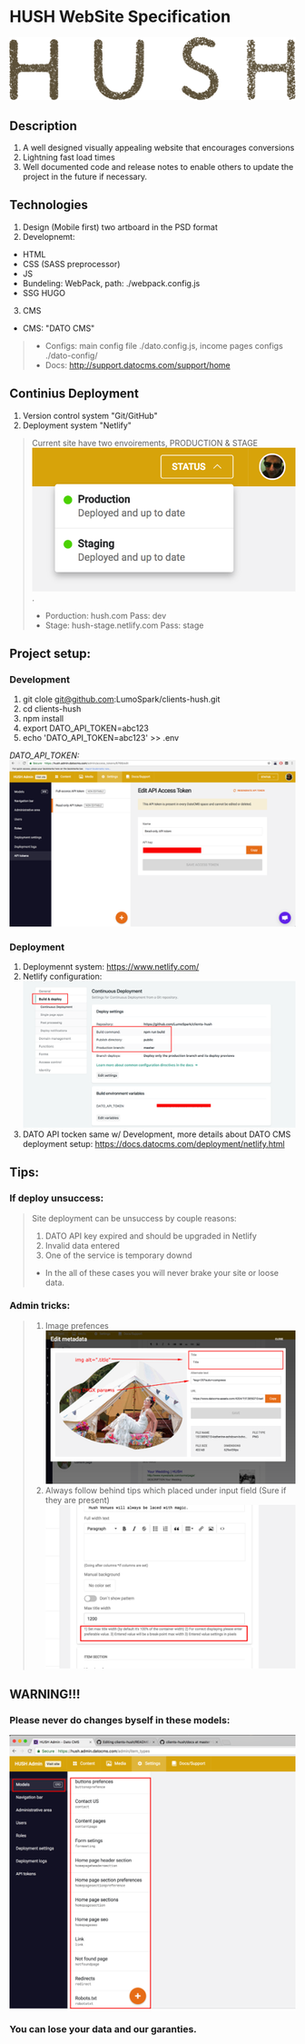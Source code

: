 # HUSH WebSite Specification
![](themes/hush/src/images-theme/logo-dark.svg)

## Description
1. A well designed visually appealing website that encourages conversions
2. Lightning fast load times
3. Well documented code and release notes to enable others to update the project in the future
if necessary.

## Technologies
1. Design (Mobile first) two artboard in the PSD format
2. Developnemt:
- HTML
- CSS (SASS preprocessor)
- JS
- Bundeling: WebPack, path: ./webpack.config.js
- SSG HUGO
3. CMS
- CMS: "DATO CMS"
> - Configs: main config file ./dato.config.js, income pages configs ./dato-config/
> - Docs: http://support.datocms.com/support/home

## Continius Deployment
1. Version control system "Git/GitHub"
2. Deployment system "Netlify"
> Current site have two envoirements, PRODUCTION & STAGE ![](docs/deploy-environments.png).
> - Porduction: hush.com Pass: dev
> - Stage: hush-stage.netlify.com Pass: stage

## Project setup:
### Development
1. git clole git@github.com:LumoSpark/clients-hush.git
2. cd clients-hush
3. npm install
4. export DATO_API_TOKEN=abc123
5. echo 'DATO_API_TOKEN=abc123' >> .env

*DATO_API_TOKEN: ![](docs/api-token.png)*

### Deployment
1. Deploymennt system: https://www.netlify.com/
2. Netlify configuration:
![](/docs/deploy-settings.png)
3. DATO API tocken same w/ Development, more details about DATO CMS deployment setup: https://docs.datocms.com/deployment/netlify.html

## Tips:
### If deploy unsuccess:
> Site deployment can be unsuccess by couple reasons:
> 1. DATO API key expired and should be upgraded in Netlify 
> 2. Invalid data entered
> 3. One of the service is temporary downd
> * In the all of these cases you will never brake your site or loose data.
### Admin tricks:
> 1. Image prefences
> ![](/docs/images-setup.png)
> 2. Always follow behind tips which placed under input field (Sure if they are present)
> ![](/docs/tips.png)

## WARNING!!!
### Please never do changes byself in these models:
![](/docs/danger.png)
### You can lose your data and our garanties.
